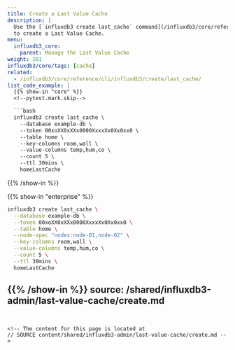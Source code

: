 ```yaml
---
title: Create a Last Value Cache
description: |
  Use the [`influxdb3 create last_cache` command](/influxdb3/core/reference/cli/influxdb3/create/last_cache/)
  to create a Last Value Cache.
menu:
  influxdb3_core:
    parent: Manage the Last Value Cache
weight: 201
influxdb3/core/tags: [cache]
related:
  - /influxdb3/core/reference/cli/influxdb3/create/last_cache/
list_code_example: |
  {{% show-in "core" %}}
  <!--pytest.mark.skip-->

  ```bash
  influxdb3 create last_cache \
    --database example-db \
    --token 00xoXX0xXXx0000XxxxXx0Xx0xx0 \
    --table home \
    --key-columns room,wall \
    --value-columns temp,hum,co \
    --count 5 \
    --ttl 30mins \
    homeLastCache
  ```
  {{% /show-in %}}

  {{% show-in "enterprise" %}}
  <!--pytest.mark.skip-->

  ```bash
  influxdb3 create last_cache \
    --database example-db \
    --token 00xoXX0xXXx0000XxxxXx0Xx0xx0 \
    --table home \
    --node-spec "nodes:node-01,node-02" \
    --key-columns room,wall \
    --value-columns temp,hum,co \
    --count 5 \
    --ttl 30mins \
    homeLastCache
  ```
  {{% /show-in %}}
source: /shared/influxdb3-admin/last-value-cache/create.md
---
```


<!-- The content for this page is located at
// SOURCE content/shared/influxdb3-admin/last-value-cache/create.md -->
